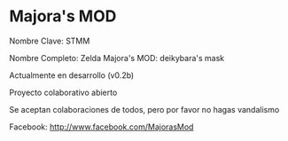 Majora's MOD
===========

Nombre Clave: STMM

Nombre Completo: Zelda Majora's MOD: deikybara's mask

Actualmente en desarrollo (v0.2b)

Proyecto colaborativo abierto

Se aceptan colaboraciones de todos, pero por favor no hagas vandalismo

Facebook: http://www.facebook.com/MajorasMod
